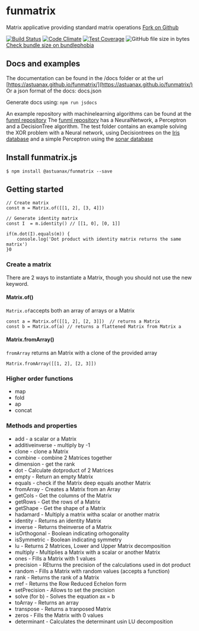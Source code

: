 # funmatrix
Matrix applicative providing standard matrix operations [Fork on Github](https://github.com/astuanax/funmatrix)

[![Build Status](https://travis-ci.org/astuanax/funmatrix.svg?branch=master)](https://travis-ci.org/astuanax/funmatrix)  [![Code Climate](https://codeclimate.com/github/astuanax/funmatrix/badges/gpa.svg)](https://codeclimate.com/github/astuanax/funmatrix) [![Test Coverage](https://api.codeclimate.com/v1/badges/863475b9e13c7ebfb711/test_coverage)](https://codeclimate.com/github/astuanax/funmatrix/test_coverage) ![GitHub file size in bytes](https://img.badgesize.io/astuanax/funmatrix/master/lib/@astuanax/funmatrix.min.js.svg?compression=gzip)  [Check bundle size on bundlephobia](https://bundlephobia.com/result?p=fun.js@1.0.3)

## Docs and examples

The documentation can be found in the /docs folder or at the url [https://astuanax.github.io/funmatrix/](https://astuanax.github.io/funmatrix/)
Or a json format of the docs: docs.json

Generate docs using:  ```npm run jsdocs```

An example repository with machinelearning algorithms can be found at the [funml repository](https://github.com/astuanax/funml)
The [funml repository](https://github.com/astuanax/funml) has a NeuralNetwork, a Perceptron and a DecisionTree algorithm.
The test folder contains an example solving the XOR problem with a Neural network, using Decisiontrees on the [Iris database](https://datahub.io/machine-learning/iris) and a simple Perceptron using the [sonar database](https://datahub.io/machine-learning/sonar)

## Install funmatrix.js

```$ npm install @astuanax/funmatrix --save``` 

## Getting started

```
// Create matrix
const m = Matrix.of([[1, 2], [3, 4]])

// Generate identity matrix
const I  = m.identity() // [[1, 0], [0, 1]]

if(m.dot(I).equals(m)) {
    console.log('Dot product with identity matrix returns the same matrix')
}0
```

### Create a matrix

There are 2 ways to instantiate a Matrix, though you should not use the new keyword.

#### Matrix.of()
`Matrix.of`accepts both an array of arrays or a Matrix

````
const a = Matrix.of([[1, 2], [2, 3]])  // returns a Matrix
const b = Matrix.of(a) // returns a flattened Matrix from Matrix a
```` 

#### Matrix.fromArray()
`fromArray` returns an Matrix with a clone of the provided array 

```
Matrix.fromArray([[1, 2], [2, 3]])
```


### Higher order functions

* map
* fold
* ap
* concat

### Methods and properties

* add -  a scalar or a Matrix
* additiveinverse - multiply by  -1
* clone - clone a Matrix
* combine - combine 2 Matrices together
* dimension - get the rank
* dot - Calculate dotproduct of 2 Matrices
* empty - Return an empty Matrix
* equals - check if the Matrix deep equals another Matrix
* fromArray - Creates a Matrix from an Array
* getCols - Get the columns of the Matrix
* getRows - Get the rows of a Matrix
* getShape - Get the shape of a Matrix
* hadamard - Multiply a matrix witha  scalar or another matrix
* identity - Returns an identity Matrix
* inverse - Returns theinverse of a Matrix
* isOrthogonal - Boolean indicating orhogonality
* isSymmetric - Boolean indicating symmetry
* lu - Returns 2 Matrices, Lower and Upper Matrix decomposition
* multiply - Multiplies a Matrix with a scalar or another Matrix
* ones - Fills a Matrix with 1 values
* precision - REturns the precision of the calculations used in dot product
* random - Fills a Matrix with random values (accepts a function)
* rank - Returns the rank of a Matrix
* rref - Returns the Row Reduced Echelon form
* setPrecision - Allows to set the precision
* solve (for b) - Solves the equation ax = b
* toArray - Returns an array 
* transpose - Returns a tranposed Matrix
* zeros - Fills the Matrix with 0 values
* determinant - Calculates the determinant usin LU decomposition

